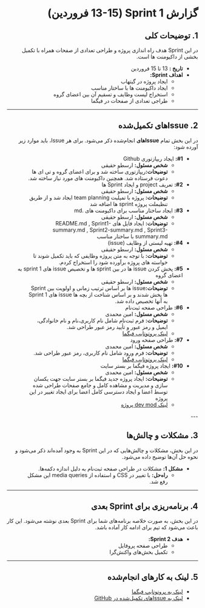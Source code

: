 <div dir="rtl" align="right">

# گزارش Sprint 1 (13-15 فروردین)

## 1. توضیحات کلی
در این Sprint هدف راه اندازی پروژه و طراحی تعدادی از صفحات همراه با تکمیل بخشی از داکیومنت ها است.

- **تاریخ‌ :** 13 تا 15 فروردین
- **اهداف Sprint:**
  - ایجاد پروژه در گیتهاب
  - ایجاد داکیومنت ها با ساختار مناسب
  - استخراج لیست وظایف و تسقیم آن بین اعضای گروه
  - طراجی تعدادی از صفحات در فیگما

---

## <h2 dir="rtl"> 2. Issue‌های تکمیل‌شده </h2>
در این بخش تمام **Issue‌های** انجام‌شده ذکر می‌شود. برای هر Issue، باید موارد زیر آورده شود:

<ul dir="rtl">
  <li><strong>#1:</strong> ایجاد ریپازتوری Github
    <ul>
      <li><strong>شخص مسئول:</strong> ارسطو حقیقی </li>
      <li><strong>توضیحات:</strong>ریپازتوری ساخته شد و برای اعضای گروه و تی ای ها دعوت فرستاده شد. همچنین داکیومنت های مورد نیاز ساخته شد.</li>
    </ul>
  </li>
  <li><strong>#2:</strong> تعریف project و ایجاد Sprint ها 
    <ul>
      <li><strong>شخص مسئول:</strong> ارسطو حقیقی </li>
      <li><strong>توضیحات:</strong> پروژه با تمپلیت team planning ایجاد شد و از طریق تنظیملت پروژه sprint ها اضافه شد </li>
    </ul>
  </li>
   <li><strong>#3:</strong> ایجاد ساختار مناسب برای داکیومنت های .md
    <ul>
      <li><strong>شخص مسئول:</strong> ارسطو حقیقی </li>
      <li><strong>توضیحات:</strong> ایجاد فایل های README.md , Sprint1-summary.md , Sprint2-summary.md , Sprint3-summary.md با ساختار مناسب</li>
    </ul>
  </li>
  <li><strong>#4:</strong> تهیه لیستی از وظایف (issue)
    <ul>
      <li><strong>شخص مسئول:</strong> ارسطو حقیقی </li>
      <li><strong>توضیحات:</strong> با توجه به متن پروژه وظایفی که باید تکمیل شوند تا خواسته های پروژه برآورده شود را استخراج کردم.</li>
    </ul>
  </li>
   <li><strong>#5:</strong> پخش کردن issue ها در بین sprint ها و تخصیص issue های sprint 1 به اعضای گروه
    <ul>
      <li><strong>شخص مسئول:</strong> ارسطو حقیقی </li>
      <li><strong>توضیحات:</strong>issue ها بر اساس ترتیب زمانی و اولویت بین Sprint ها پخش شدند و بر اساس شناخت از بچه ها issue های Sprint 1 به آنها تخصیص داده شد.</li>
    </ul>
  </li>
  
  <li><strong>#6:</strong> طراحی صفحه ثبت‌نام
    <ul>
      <li><strong>شخص مسئول:</strong> امین محمدی </li>
      <li><strong>توضیحات:</strong> فرم ثبت‌نام شامل نام کاربری،نام و نام خانوادگی، ایمیل و رمز عبور و تأیید رمز عبور طراحی شد.</li>
      <li><a href="https://www.figma.com/proto/W1udGOCI5g6WOiMc4S9GMT/Social-Network---7gun?node-id=0-1&t=E7rIO5CQ58Z0HCSS-1)">لینک پروتوتایپ فیگما</a></li>
    </ul>
  </li>
  
  <li><strong>#7:</strong> طراحی صفحه ورود
    <ul>
      <li><strong>شخص مسئول:</strong> امین محمدی </li>
      <li><strong>توضیحات:</strong> فرم ورود شامل نام کاربری، رمز عبور طراحی شد.</li>
      <li><a href="https://www.figma.com/proto/W1udGOCI5g6WOiMc4S9GMT/Social-Network---7gun?node-id=0-1&t=E7rIO5CQ58Z0HCSS-1)">لینک پروتوتایپ فیگما</a></li>
    </ul>
  </li>

  <li><strong>#10:</strong> ایجاد پروژه فیگما بر بستر سایت
    <ul>
      <li><strong>شخص مسئول:</strong> امین محمدی </li>
      <li><strong>توضیحات:</strong> ایجاد پروژه جدید فیگما بر بستر سایت جهت یکسان سازی و مدیریت و مشاهده کامل و جامع صفحات طراحی شده توسط اعضا و ایجاد دسترسی کامل اعضا برای ایجاد تغییر در این پروژه</li>
      <li><a href="https://www.figma.com/file/abc](https://www.figma.com/proto/W1udGOCI5g6WOiMc4S9GMT/Social-Network---7gun?node-id=0-1&t=E7rIO5CQ58Z0HCSS-1)](https://www.figma.com/design/W1udGOCI5g6WOiMc4S9GMT/Social-Network---7gun?node-id=0-1&m=dev&t=E7rIO5CQ58Z0HCSS-1)">لینک dev mod پروژه</a></li>
    </ul>
  </li>
</ul>
---

## 3. مشکلات و چالش‌ها
در این بخش، مشکلات و چالش‌هایی که در این Sprint به وجود آمده‌اند ذکر می‌شود و نحوه حل آن‌ها توضیح داده می‌شود.

- **مشکل 1:** مشکلات در طراحی صفحه ثبت‌نام به دلیل اندازه دکمه‌ها.
  - **راه‌حل:** با تغییر در CSS و استفاده از media queries این مشکل رفع شد.

---

## 4. برنامه‌ریزی برای Sprint بعدی
در این بخش، به صورت خلاصه برنامه‌های شما برای Sprint بعدی نوشته می‌شود. این کار باعث می‌شود که تیم برای ادامه کار آماده باشد.

- **هدف Sprint 2:**
  - طراحی صفحه پروفایل
  - تکمیل بخش‌های واکنش‌گرا

---

## 5. لینک به کارهای انجام‌شده
- [لینک به پروتوتایپ فیگما]([https://www.figma.com/file/xyz](https://www.figma.com/proto/W1udGOCI5g6WOiMc4S9GMT/Social-Network---7gun?node-id=0-1&t=E7rIO5CQ58Z0HCSS-1))
- [لینک به Issue‌های تکمیل‌شده در GitHub](https://github.com/username/repository/issues)

</div>

